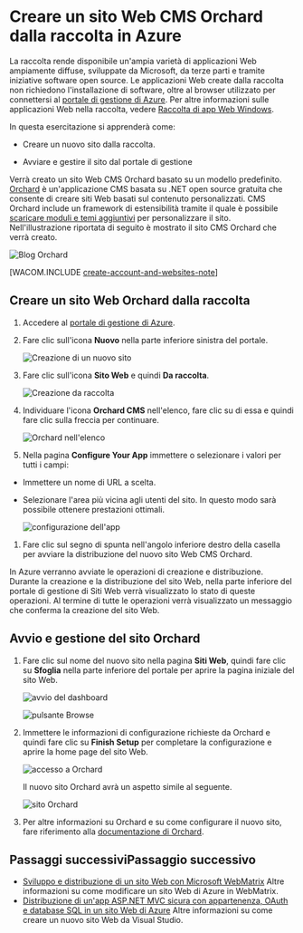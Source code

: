 <properties linkid="develop-dotnet-website-from-gallery" urlDisplayName="Website from Gallery" pageTitle="Create an Orchard CMS website from the gallery in Azure" metaKeywords="Azure build website, manage website Azure" description="A tutorial that teaches you how to create a new website in Azure. Also learn how to launch and manage your site using the Management Portal." metaCanonical="" services="web-sites" documentationCenter=".NET" title="Create an Orchard CMS website from the gallery in Azure" authors="cephalin" solutions="" manager="wpickett" editor="" />

<tags ms.service="web-sites" ms.workload="web" ms.tgt_pltfrm="na" ms.devlang="dotnet" ms.topic="article" ms.date="01/01/1900" ms.author="cephalin" />

# Creare un sito Web CMS Orchard dalla raccolta in Azure

La raccolta rende disponibile un'ampia varietà di applicazioni Web ampiamente diffuse, sviluppate da Microsoft, da terze parti e tramite iniziative software open source. Le applicazioni Web create dalla raccolta non richiedono l'installazione di software, oltre al browser utilizzato per connettersi al [portale di gestione di Azure][portale di gestione di Azure]. Per altre informazioni sulle applicazioni Web nella raccolta, vedere [Raccolta di app Web Windows][Raccolta di app Web Windows].

In questa esercitazione si apprenderà come:

-   Creare un nuovo sito dalla raccolta.

-   Avviare e gestire il sito dal portale di gestione

Verrà creato un sito Web CMS Orchard basato su un modello predefinito. [Orchard][Orchard] è un'applicazione CMS basata su .NET open source gratuita che consente di creare siti Web basati sul contenuto personalizzati. CMS Orchard include un framework di estensibilità tramite il quale è possibile [scaricare moduli e temi aggiuntivi][scaricare moduli e temi aggiuntivi] per personalizzare il sito. Nell'illustrazione riportata di seguito è mostrato il sito CMS Orchard che verrà creato.

![Blog Orchard][Blog Orchard]

[WACOM.INCLUDE [create-account-and-websites-note](../includes/create-account-and-websites-note.md)]

## Creare un sito Web Orchard dalla raccolta

1.  Accedere al [portale di gestione di Azure][portale di gestione di Azure].

2.  Fare clic sull'icona **Nuovo** nella parte inferiore sinistra del portale.

    ![Creazione di un nuovo sito][Creazione di un nuovo sito]

3.  Fare clic sull'icona **Sito Web** e quindi **Da raccolta**.

    ![Creazione da raccolta][Creazione da raccolta]

4.  Individuare l'icona **Orchard CMS** nell'elenco, fare clic su di essa e quindi fare clic sulla freccia per continuare.

    ![Orchard nell'elenco][Orchard nell'elenco]

5.  Nella pagina **Configure Your App** immettere o selezionare i valori per tutti i campi:

-   Immettere un nome di URL a scelta.
-   Selezionare l'area più vicina agli utenti del sito. In questo modo sarà possibile ottenere prestazioni ottimali.

    ![configurazione dell'app][configurazione dell'app]

1.  Fare clic sul segno di spunta nell'angolo inferiore destro della casella per avviare la distribuzione del nuovo sito Web CMS Orchard.

In Azure verranno avviate le operazioni di creazione e distribuzione. Durante la creazione e la distribuzione del sito Web, nella parte inferiore del portale di gestione di Siti Web verrà visualizzato lo stato di queste operazioni. Al termine di tutte le operazioni verrà visualizzato un messaggio che conferma la creazione del sito Web.

## Avvio e gestione del sito Orchard

1.  Fare clic sul nome del nuovo sito nella pagina **Siti Web**, quindi fare clic su **Sfoglia** nella parte inferiore del portale per aprire la pagina iniziale del sito Web.

    ![avvio del dashboard][avvio del dashboard]

    ![pulsante Browse][pulsante Browse]

2.  Immettere le informazioni di configurazione richieste da Orchard e quindi fare clic su **Finish Setup** per completare la configurazione e aprire la home page del sito Web.

    ![accesso a Orchard][accesso a Orchard]

    Il nuovo sito Orchard avrà un aspetto simile al seguente.

    ![sito Orchard][Blog Orchard]

3.  Per altre informazioni su Orchard e su come configurare il nuovo sito, fare riferimento alla [documentazione di Orchard][documentazione di Orchard].

## <span class="short-header">Passaggi successivi</span>Passaggio successivo

-   [Sviluppo e distribuzione di un sito Web con Microsoft WebMatrix][Sviluppo e distribuzione di un sito Web con Microsoft WebMatrix] Altre informazioni su come modificare un sito Web di Azure in WebMatrix.
-   [Distribuzione di un'app ASP.NET MVC sicura con appartenenza, OAuth e database SQL in un sito Web di Azure][Distribuzione di un'app ASP.NET MVC sicura con appartenenza, OAuth e database SQL in un sito Web di Azure] Altre informazioni su come creare un nuovo sito Web da Visual Studio.

  [portale di gestione di Azure]: http://manage.windowsazure.com
  [Raccolta di app Web Windows]: http://www.microsoft.com/web/gallery/categories.aspx
  [Orchard]: http://www.orchardproject.net/
  [scaricare moduli e temi aggiuntivi]: http://gallery.orchardproject.net/
  [Blog Orchard]: ./media/web-sites-dotnet-orchard-cms-gallery/orchardgallery-08.png
  [Creazione di un nuovo sito]: ./media/web-sites-dotnet-orchard-cms-gallery/orchardgallery-01.png
  [Creazione da raccolta]: ./media/web-sites-dotnet-orchard-cms-gallery/orchardgallery-02.png
  [Orchard nell'elenco]: ./media/web-sites-dotnet-orchard-cms-gallery/orchardgallery-03.png
  [configurazione dell'app]: ./media/web-sites-dotnet-orchard-cms-gallery/orchardgallery-04.png
  [avvio del dashboard]: ./media/web-sites-dotnet-orchard-cms-gallery/orchardgallery-05.png
  [pulsante Browse]: ./media/web-sites-dotnet-orchard-cms-gallery/orchardgallery-12.png
  [accesso a Orchard]: ./media/web-sites-dotnet-orchard-cms-gallery/orchardgallery-07.png
  [documentazione di Orchard]: http://docs.orchardproject.net/
  [Sviluppo e distribuzione di un sito Web con Microsoft WebMatrix]: /it-it/develop/net/tutorials/website-with-webmatrix/
  [Distribuzione di un'app ASP.NET MVC sicura con appartenenza, OAuth e database SQL in un sito Web di Azure]: /it-it/develop/net/tutorials/web-site-with-sql-database/
